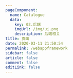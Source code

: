 ```yaml
---
pageComponent: 
  name: Catalogue
  data: 
    key: 02.后端
    imgUrl: /img/ui.png
    description: 后端相关
title: 页面
date: 2020-03-11 21:50:54
permalink: /webappframework
sidebar: false
article: false
comment: false
editLink: false
---
```

